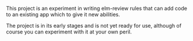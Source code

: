 This project is an experiment in writing elm-review rules that 
can add code to an existing app which to give it new abilities.

The project is in its early stages and is not yet ready for use,
although of course you can experiment with it at your own peril.


